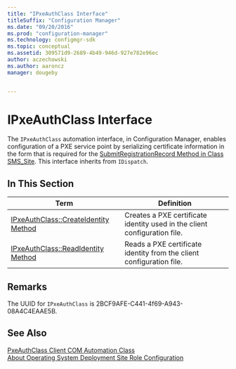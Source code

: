 ```yaml
---
title: "IPxeAuthClass Interface"
titleSuffix: "Configuration Manager"
ms.date: "09/20/2016"
ms.prod: "configuration-manager"
ms.technology: configmgr-sdk
ms.topic: conceptual
ms.assetid: 309571d9-2689-4b49-946d-927e782e96ec
author: aczechowski
ms.author: aaroncz
manager: dougeby


---
```

# IPxeAuthClass Interface
The `IPxeAuthClass` automation interface, in Configuration Manager, enables configuration of a PXE service point by serializing certificate information in the form that is required for the [SubmitRegistrationRecord Method in Class SMS_Site](../../../../../develop/reference/core/servers/configure/submitregistrationrecord-method-in-class-sms_site.md). This interface inherits from `IDispatch`.  

## In This Section  

|Term|Definition|  
|----------|----------------|  
|[IPxeAuthClass::CreateIdentity Method](../../../../../develop/reference/core/clients/client-classes/ipxeauthclass--createidentity-method.md)|Creates a PXE certificate identity used in the client configuration file.|  
|[IPxeAuthClass::ReadIdentity Method](../../../../../develop/reference/core/clients/client-classes/ipxeauthclass--readidentity-method.md)|Reads a PXE certificate identity from the client configuration file.|  

## Remarks  
 The UUID for `IPxeAuthClass` is 2BCF9AFE-C441-4f69-A943-08A4C4EAAE5B.  

## See Also  
 [PxeAuthClass Client COM Automation Class](../../../../../develop/reference/core/clients/client-classes/pxeauthclass-client-com-automation-class.md)   
 [About Operating System Deployment Site Role Configuration](../../../../../develop/osd/about-operating-system-deployment-site-role-configuration.md)
